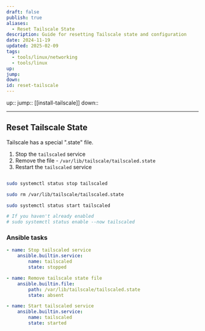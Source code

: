 ```yaml
---
draft: false
publish: true
aliases:
  - Reset Tailscale State
description: Guide for resetting Tailscale state and configuration
date: 2024-11-19
updated: 2025-02-09
tags:
  - tools/linux/networking
  - tools/linux
up: 
jump: 
down: 
id: reset-tailscale
---
```


up::
jump:: [[install-tailscale]]
down::

---

## Reset Tailscale State

Tailscale has a special ".state" file.
1. Stop the `tailscaled` service
2. Remove the file - `/var/lib/tailscale/tailscaled.state`
3. Restart the `tailscaled` service

```bash

sudo systemctl status stop tailscaled

sudo rm /var/lib/tailscale/tailscaled.state

sudo systemctl status start tailscaled

# If you haven't already enabled
# sudo systemctl status enable --now tailscaled
```

### Ansible tasks

```yml
- name: Stop tailscaled service
	ansible.builtin.service:
		name: tailscaled
		state: stopped

- name: Remove tailscale state file
	ansible.builtin.file:
		path: /var/lib/tailscale/tailscaled.state
		state: absent

- name: Start tailscaled service
	ansible.builtin.service:
		name: tailscaled
		state: started
```
